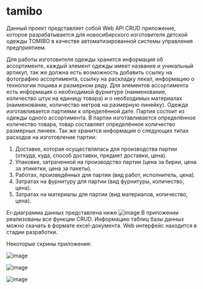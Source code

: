 # tamibo
Данный проект представляет собой Web API CRUD приложение, которое разрабатывается для новосибирского изготовителя детской одежды TOMIBO в качестве автоматизированной системы управления предприятием.

Для работы изготовителя одежды хранится информация об ассортименте, каждый элемент одежды имеет название и уникальный артикул, так же должна есть возможность добавить ссылку на фотографию ассортимента, ссылку на раскладку лекал, информацию о технологии пошива и размерном ряду.
Для элементов ассортимента есть информация о необходимой фурнитуре (наименование, количество штук на единицу товара) и о необходимых материалах (наименование, количество метров на размерную линейку).
Одежда изготавливается партиями к определённой дате. Партия состоит из одежды одного ассортимента. В партии изготавливается определённое количество товара, товар составляет определённое количество размерных линеек.
Так же хранится информация о следующих типах расходов на изготовление партии:
1.	Доставке, которая осуществлялась для производства партии (откуда, куда, способ доставки, предмет доставки, цена).
2.	Упаковке, затраченной на производство партии (цена за бирки, цена за этикетки, цена за пакеты).
3.	Работах, произведённых для партии (вид работ, исполнитель, цена).
4.	Затратах на фурнитуру для партии (вид фурнитуры, количество, цена).
5.	Затратах на материалы для партии (вид материалов, количество, цена).

Er-диаграмма данных представлена ниже
![image](https://github.com/ShchAnna/tamibo/assets/107045884/25055718-1241-4712-8ac0-5210a7827f1e)
В приложении реализованы все функции CRUD. Информацию таблиц базы данных можно скачать в формате exсel-документа. Web интерфейс находится в стадии разработки.

Некоторые скрины приложения:

![image](https://github.com/ShchAnna/tamibo/assets/107045884/8aef4a3a-c99d-43b6-9bb6-b882bbbbac68)

![image](https://github.com/ShchAnna/tamibo/assets/107045884/8f3fa0cf-f51e-4e6a-917d-2297a6cf8694)

![image](https://github.com/ShchAnna/tamibo/assets/107045884/ce45f3a8-68b4-4c0c-a3be-2f6e2f6f58cc)
